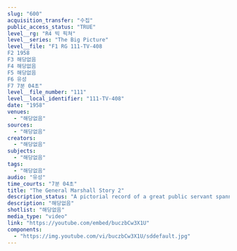 ```yaml
---
slug: "600"
acquisition_transfer: "수집"
public_access_status: "TRUE"
level__rg: "R4 빅 픽쳐"
level__series: "The Big Picture"
level__file: "F1 RG 111-TV-408
F2 1958
F3 해당없음
F4 해당없음
F5 해당없음
F6 유성
F7 7분 04초"
level__file_number: "111"
level__local_identifier: "111-TV-408"
date: "1958"
venues: 
  - "해당없음"
sources: 
  - "해당없음"
creators: 
  - "해당없음"
subjects: 
  - "해당없음"
tags: 
  - "해당없음"
audio: "유성"
time_courts: "7분 04초"
title: "The General Marshall Story 2"
description_status: "A pictorial record of a great public servant spanning a critical half-century of American history."
description: "해당없음"
shotlist: "해당없음"
media_type: "video"
link: "https://youtube.com/embed/buczbCw3X1U"
components: 
  - "https://img.youtube.com/vi/buczbCw3X1U/sddefault.jpg"
---
```


